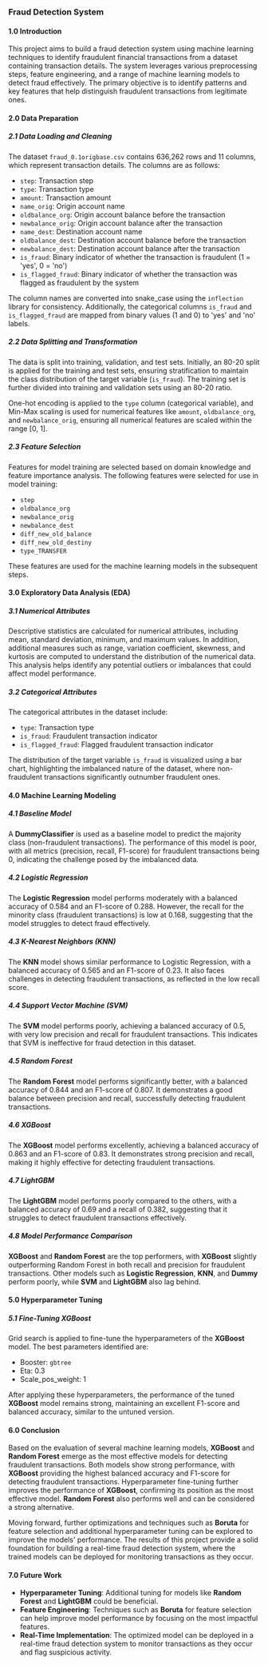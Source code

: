 ### Fraud Detection System

#### 1.0 Introduction
This project aims to build a fraud detection system using machine learning techniques to identify fraudulent financial transactions from a dataset containing transaction details. The system leverages various preprocessing steps, feature engineering, and a range of machine learning models to detect fraud effectively. The primary objective is to identify patterns and key features that help distinguish fraudulent transactions from legitimate ones.

#### 2.0 Data Preparation

##### 2.1 Data Loading and Cleaning
The dataset `fraud_0.1origbase.csv` contains 636,262 rows and 11 columns, which represent transaction details. The columns are as follows:

- `step`: Transaction step
- `type`: Transaction type
- `amount`: Transaction amount
- `name_orig`: Origin account name
- `oldbalance_org`: Origin account balance before the transaction
- `newbalance_orig`: Origin account balance after the transaction
- `name_dest`: Destination account name
- `oldbalance_dest`: Destination account balance before the transaction
- `newbalance_dest`: Destination account balance after the transaction
- `is_fraud`: Binary indicator of whether the transaction is fraudulent (1 = 'yes', 0 = 'no')
- `is_flagged_fraud`: Binary indicator of whether the transaction was flagged as fraudulent by the system

The column names are converted into snake_case using the `inflection` library for consistency. Additionally, the categorical columns `is_fraud` and `is_flagged_fraud` are mapped from binary values (1 and 0) to 'yes' and 'no' labels.

##### 2.2 Data Splitting and Transformation
The data is split into training, validation, and test sets. Initially, an 80-20 split is applied for the training and test sets, ensuring stratification to maintain the class distribution of the target variable (`is_fraud`). The training set is further divided into training and validation sets using an 80-20 ratio.

One-hot encoding is applied to the `type` column (categorical variable), and Min-Max scaling is used for numerical features like `amount`, `oldbalance_org`, and `newbalance_orig`, ensuring all numerical features are scaled within the range [0, 1].

##### 2.3 Feature Selection
Features for model training are selected based on domain knowledge and feature importance analysis. The following features were selected for use in model training:

- `step`
- `oldbalance_org`
- `newbalance_orig`
- `newbalance_dest`
- `diff_new_old_balance`
- `diff_new_old_destiny`
- `type_TRANSFER`

These features are used for the machine learning models in the subsequent steps.

#### 3.0 Exploratory Data Analysis (EDA)

##### 3.1 Numerical Attributes
Descriptive statistics are calculated for numerical attributes, including mean, standard deviation, minimum, and maximum values. In addition, additional measures such as range, variation coefficient, skewness, and kurtosis are computed to understand the distribution of the numerical data. This analysis helps identify any potential outliers or imbalances that could affect model performance.

##### 3.2 Categorical Attributes
The categorical attributes in the dataset include:

- `type`: Transaction type
- `is_fraud`: Fraudulent transaction indicator
- `is_flagged_fraud`: Flagged fraudulent transaction indicator

The distribution of the target variable `is_fraud` is visualized using a bar chart, highlighting the imbalanced nature of the dataset, where non-fraudulent transactions significantly outnumber fraudulent ones.

#### 4.0 Machine Learning Modeling

##### 4.1 Baseline Model
A **DummyClassifier** is used as a baseline model to predict the majority class (non-fraudulent transactions). The performance of this model is poor, with all metrics (precision, recall, F1-score) for fraudulent transactions being 0, indicating the challenge posed by the imbalanced data.

##### 4.2 Logistic Regression
The **Logistic Regression** model performs moderately with a balanced accuracy of 0.584 and an F1-score of 0.288. However, the recall for the minority class (fraudulent transactions) is low at 0.168, suggesting that the model struggles to detect fraud effectively.

##### 4.3 K-Nearest Neighbors (KNN)
The **KNN** model shows similar performance to Logistic Regression, with a balanced accuracy of 0.565 and an F1-score of 0.23. It also faces challenges in detecting fraudulent transactions, as reflected in the low recall score.

##### 4.4 Support Vector Machine (SVM)
The **SVM** model performs poorly, achieving a balanced accuracy of 0.5, with very low precision and recall for fraudulent transactions. This indicates that SVM is ineffective for fraud detection in this dataset.

##### 4.5 Random Forest
The **Random Forest** model performs significantly better, with a balanced accuracy of 0.844 and an F1-score of 0.807. It demonstrates a good balance between precision and recall, successfully detecting fraudulent transactions.

##### 4.6 XGBoost
The **XGBoost** model performs excellently, achieving a balanced accuracy of 0.863 and an F1-score of 0.83. It demonstrates strong precision and recall, making it highly effective for detecting fraudulent transactions.

##### 4.7 LightGBM
The **LightGBM** model performs poorly compared to the others, with a balanced accuracy of 0.69 and a recall of 0.382, suggesting that it struggles to detect fraudulent transactions effectively.

##### 4.8 Model Performance Comparison
**XGBoost** and **Random Forest** are the top performers, with **XGBoost** slightly outperforming Random Forest in both recall and precision for fraudulent transactions. Other models such as **Logistic Regression**, **KNN**, and **Dummy** perform poorly, while **SVM** and **LightGBM** also lag behind.

#### 5.0 Hyperparameter Tuning

##### 5.1 Fine-Tuning XGBoost
Grid search is applied to fine-tune the hyperparameters of the **XGBoost** model. The best parameters identified are:

- Booster: `gbtree`
- Eta: 0.3
- Scale_pos_weight: 1

After applying these hyperparameters, the performance of the tuned **XGBoost** model remains strong, maintaining an excellent F1-score and balanced accuracy, similar to the untuned version.

#### 6.0 Conclusion
Based on the evaluation of several machine learning models, **XGBoost** and **Random Forest** emerge as the most effective models for detecting fraudulent transactions. Both models show strong performance, with **XGBoost** providing the highest balanced accuracy and F1-score for detecting fraudulent transactions. Hyperparameter fine-tuning further improves the performance of **XGBoost**, confirming its position as the most effective model. **Random Forest** also performs well and can be considered a strong alternative. 

Moving forward, further optimizations and techniques such as **Boruta** for feature selection and additional hyperparameter tuning can be explored to improve the models' performance. The results of this project provide a solid foundation for building a real-time fraud detection system, where the trained models can be deployed for monitoring transactions as they occur.

#### 7.0 Future Work
- **Hyperparameter Tuning**: Additional tuning for models like **Random Forest** and **LightGBM** could be beneficial.
- **Feature Engineering**: Techniques such as **Boruta** for feature selection can help improve model performance by focusing on the most impactful features.
- **Real-Time Implementation**: The optimized model can be deployed in a real-time fraud detection system to monitor transactions as they occur and flag suspicious activity.



